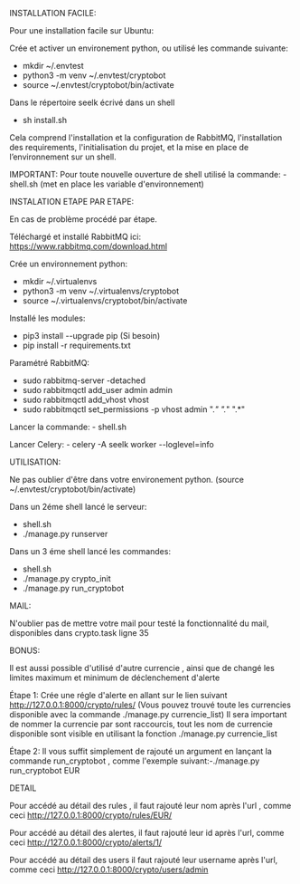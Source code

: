 INSTALLATION FACILE:


Pour une installation facile sur Ubuntu:

Crée et activer un environement python, ou utilisé les commande suivante:
- mkdir ~/.envtest
- python3 -m venv ~/.envtest/cryptobot
- source ~/.envtest/cryptobot/bin/activate

Dans le répertoire seelk écrivé dans un shell

- sh install.sh

Cela comprend l'installation et la configuration de RabbitMQ, l'installation des requirements, l'initialisation du projet, et la mise en place de l’environnement sur un shell.

IMPORTANT:
Pour toute nouvelle ouverture de shell utilisé la commande: -shell.sh (met en place les variable d'environnement)


INSTALATION ETAPE PAR ETAPE:


En cas de problème procédé par étape.

Téléchargé et installé RabbitMQ ici: https://www.rabbitmq.com/download.html

Crée un environnement python:
- mkdir ~/.virtualenvs
- python3 -m venv ~/.virtualenvs/cryptobot
- source ~/.virtualenvs/cryptobot/bin/activate
                            
Installé les modules:
- pip3 install --upgrade pip  (Si besoin)
- pip install -r requirements.txt

Paramétré RabbitMQ:
- sudo rabbitmq-server -detached
- sudo rabbitmqctl add_user admin admin
- sudo rabbitmqctl add_vhost vhost
- sudo rabbitmqctl set_permissions -p vhost admin ".*" ".*" ".*"

Lancer la commande: - shell.sh

Lancer Celery: - celery -A seelk worker --loglevel=info


UTILISATION:

Ne pas oublier d'être dans votre environement python. (source ~/.envtest/cryptobot/bin/activate)

Dans un 2éme shell lancé le serveur: 
- shell.sh
- ./manage.py runserver
                   
Dans un 3 éme shell lancé les commandes: 
- shell.sh
- ./manage.py crypto_init
- ./manage.py run_cryptobot
                                        
MAIL:


N'oublier pas de mettre votre mail pour testé la fonctionnalité du mail, disponibles dans crypto.task ligne 35
    
    
BONUS:


Il est aussi possible d'utilisé d'autre currencie , ainsi que de changé les limites maximum et minimum de déclenchement d'alerte

Étape 1: Crée une régle d'alerte en allant sur le lien suivant http://127.0.0.1:8000/crypto/rules/ (Vous pouvez trouvé toute les currencies disponible avec la commande ./manage.py currencie_list)
Il sera important de nommer la currencie par sont raccourcis, tout les nom de currencie disponible sont visible en utilisant la fonction ./manage.py currencie_list

Étape 2: Il vous suffit simplement de rajouté un argument en lançant la commande run_cryptobot , comme l'exemple suivant:-./manage.py run_cryptobot EUR


DETAIL


Pour accédé au détail des rules , il faut rajouté leur nom après l'url , comme ceci http://127.0.0.1:8000/crypto/rules/EUR/

Pour accédé au détail des alertes, il faut rajouté leur id après l'url, comme ceci http://127.0.0.1:8000/crypto/alerts/1/

Pour accédé au détail des users il faut rajouté leur username après l'url, comme ceci http://127.0.0.1:8000/crypto/users/admin
